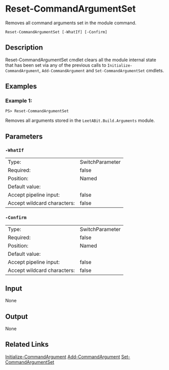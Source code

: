 # Reset-CommandArgumentSet
Removes all command arguments set in the module command.

```Reset-CommandArgumentSet [-WhatIf] [-Confirm]```

## Description

Reset-CommandArgumentSet cmdlet clears all the module internal state that has been set via any of the previous calls to `Initialize-CommandArgument`, `Add-CommandArgument` and `Set-CommandArgumentSet` cmdlets.

## Examples
### Example 1:
```PS> Reset-CommandArgumentSet```

Removes all arguments stored in the `LeetABit.Build.Arguments` module.

## Parameters
### ```-WhatIf```

<table>
  <tr><td>Type:</td><td>SwitchParameter</td></tr>
  <tr><td>Required:</td><td>false</td></tr>
  <tr><td>Position:</td><td>Named</td></tr>
  <tr><td>Default value:</td><td></td></tr>
  <tr><td>Accept pipeline input:</td><td>false</td></tr>
  <tr><td>Accept wildcard characters:</td><td>false</td></tr>
</table>

### ```-Confirm```

<table>
  <tr><td>Type:</td><td>SwitchParameter</td></tr>
  <tr><td>Required:</td><td>false</td></tr>
  <tr><td>Position:</td><td>Named</td></tr>
  <tr><td>Default value:</td><td></td></tr>
  <tr><td>Accept pipeline input:</td><td>false</td></tr>
  <tr><td>Accept wildcard characters:</td><td>false</td></tr>
</table>

## Input
None

## Output
None

## Related Links
[Initialize-CommandArgument](Initialize-CommandArgument.md)
[Add-CommandArgument](Add-CommandArgument.md)
[Set-CommandArgumentSet](Set-CommandArgumentSet.md)
